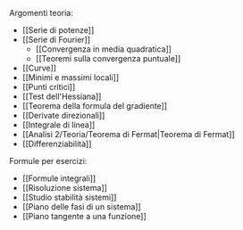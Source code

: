 Argomenti teoria:
- [[Serie di potenze]]
- [[Serie di Fourier]]
	- [[Convergenza in media quadratica]]
	- [[Teoremi sulla convergenza puntuale]]
- [[Curve]]
- [[Minimi e massimi locali]]
- [[Punti critici]]
- [[Test dell'Hessiana]]
- [[Teorema della formula del gradiente]]
- [[Derivate direzionali]]
- [[Integrale di linea]]
- [[Analisi 2/Teoria/Teorema di Fermat|Teorema di Fermat]]
- [[Differenziabilità]]

Formule per esercizi:
- [[Formule integrali]]
- [[Risoluzione sistema]]
- [[Studio stabilità sistemi]]
- [[Piano delle fasi di un sistema]]
- [[Piano tangente a una funzione]]